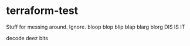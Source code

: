 # terraform-test
Stuff for messing around.  Ignore.
bloop
blop
blip
blap
blarg
blorg
DIS IS IT

decode deez bits
